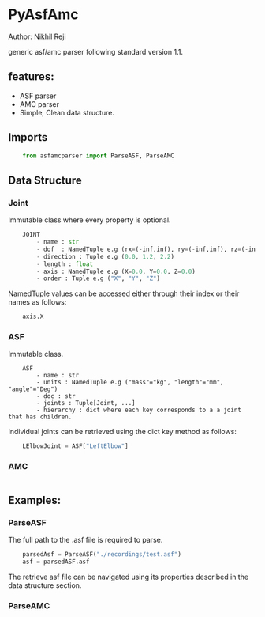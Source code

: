 ﻿# PyAsfAmc
Author: Nikhil Reji

generic asf/amc parser following standard version 1.1.

## features:
- ASF parser
- AMC parser
- Simple, Clean data structure.

## Imports
``` Python
    from asfamcparser import ParseASF, ParseAMC
```

## Data Structure
### Joint
Immutable class where every property is optional.
```Python
    JOINT
        - name : str
        - dof  : NamedTuple e.g (rx=(-inf,inf), ry=(-inf,inf), rz=(-inf,inf))
        - direction : Tuple e.g (0.0, 1.2, 2.2)
        - length : float
        - axis : NamedTuple e.g (X=0.0, Y=0.0, Z=0.0)
        - order : Tuple e.g ("X", "Y", "Z")
```
NamedTuple values can be accessed either through their index or their names as follows:
``` Python
    axis.X
```

### ASF
Immutable class.
```
    ASF
        - name : str
        - units : NamedTuple e.g ("mass"="kg", "length"="mm", "angle"="Deg")
        - doc : str
        - joints : Tuple[Joint, ...]
        - hierarchy : dict where each key corresponds to a a joint that has children.
```
Individual joints can be retrieved using the dict key method as follows:
``` Python
    LElbowJoint = ASF["LeftElbow"]
```
### AMC
```
```

## Examples:

### ParseASF
The full path to the .asf file is required to parse.
``` Python
    parsedAsf = ParseASF("./recordings/test.asf")
    asf = parsedASF.asf
```
The retrieve asf file can be navigated using its properties described in the data structure section.

### ParseAMC

